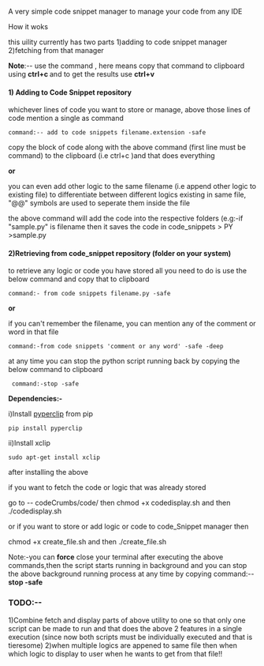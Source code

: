 A very simple code snippet manager to manage your code from any IDE

How it woks

this uility currently has two parts 1)adding to code snippet manager 2)fetching from that manager

<strong>Note</strong>:-- use the command , here means copy that command to clipboard using <strong>ctrl+c </strong> and to get the      results use <strong>ctrl+v</strong>

<h4>1) Adding to Code Snippet repository</h4>


whichever lines of code you want to store or manage, above those lines of code mention a single as command 

 
    command:-- add to code snippets filename.extension -safe 

 
copy the block of code along with the above command (first line must be command) to the clipboard (i.e ctrl+c )and that does everything 

<strong>or</strong>

you can even add other logic to the same filename (i.e append other logic to existing file)
  to differentiate between different logics existing in same file, "@@" symbols are used to seperate them inside the file
 


the above command will add the code into the respective folders (e.g:-if "sample.py" is filename then it saves the code in code_snippets > PY >sample.py

<gif>




<h4>2)Retrieving from code_snippet repository (folder on your system)</h4>

to retrieve any logic or code you have stored all you need to do is use the below command and copy that to clipboard

    command:- from code snippets filename.py -safe


<strong>or</strong>

if you can't remember the filename, you can mention any of the comment or word in that file

    command:-from code snippets 'comment or any word' -safe -deep

<gif>




at any time you can stop the python script running back by copying the below command to clipboard


     command:-stop -safe





<strong>Dependencies:-</strong>
 
  i)Install <a href="https://pypi.python.org/pypi/pyperclip"> pyperclip</a> from pip
  
    pip install pyperclip
  
  ii)Install xclip
  
    sudo apt-get install xclip
  
after installing the above 

if you want to fetch the code or logic that was already stored

   go to -- codeCrumbs/code/ 
   then chmod +x codedisplay.sh and then ./codedisplay.sh 


or
if you want to store or add logic or code to code_Snippet manager then 
   
   chmod +x create_file.sh and then ./create_file.sh

Note:-you can <strong>force</strong> close your terminal after executing the above commands,then the script starts running in background and you can stop the above background running process at any time by copying command:-- <strong>stop -safe </strong>


<h3>TODO:--</h3>
1)Combine fetch and display parts of above utility to one so that only one script can be made to run and that does the above 2 features in a single execution (since now both scripts must be individually executed and that is tieresome)
2)when multiple logics are appened to same file then when which logic to display to user when he wants to get from that file!!




